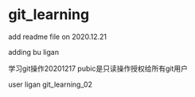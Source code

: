 # git_learning
add readme file on 2020.12.21

adding bu ligan

学习git操作20201217  pubic是只读操作授权给所有git用户

user ligan
git_learning_02



